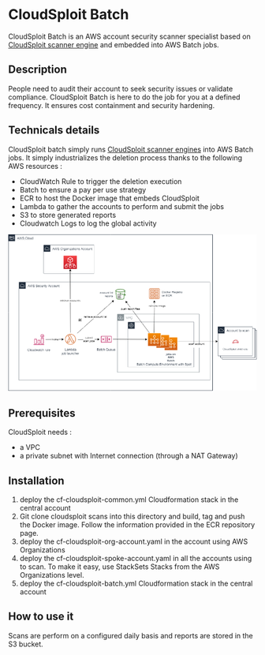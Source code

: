 # CloudSploit Batch

CloudSploit Batch is an AWS account security scanner specialist based on [CloudSploit scanner engine](https://github.com/cloudsploit/scans) and embedded into AWS Batch jobs.

## Description

People need to audit their account to seek security issues or validate compliance. CloudSploit Batch is here to do the job for you at a defined frequency.
It ensures cost containment and security hardening.

## Technicals details

CloudSploit batch simply runs [CloudSploit scanner engines](https://github.com/cloudsploit/scans) into AWS Batch jobs.
It simply industrializes the deletion process thanks to the following AWS resources :
- CloudWatch Rule to trigger the deletion execution
- Batch to ensure a pay per use strategy
- ECR to host the Docker image that embeds CloudSploit
- Lambda to gather the accounts to perform and submit the jobs
- S3 to store generated reports
- Cloudwatch Logs to log the global activity

![CloudSploit Batch Diagram](images/cloudsploitbatch-diagram.png)

## Prerequisites

CloudSploit needs :
- a VPC
- a private subnet with Internet connection (through a NAT Gateway)

## Installation

1. deploy the cf-cloudsploit-common.yml Cloudformation stack in the central account
2. Git clone cloudsploit scans into this directory and build, tag and push the Docker image. Follow the information provided in the ECR repository page.
3. deploy the cf-cloudsploit-org-account.yaml in the account using AWS Organizations
4. deploy the cf-cloudsploit-spoke-account.yaml in all the accounts using to scan. To make it easy, use StackSets Stacks from the AWS Organizations level.
6. deploy the cf-cloudsploit-batch.yml Cloudformation stack in the central account

## How to use it
Scans are perform on a configured daily basis and reports are stored in the S3 bucket.
